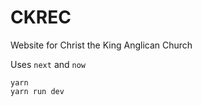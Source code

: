 # CKREC

Website for Christ the King Anglican Church

Uses `next` and `now`

```
yarn
yarn run dev
```